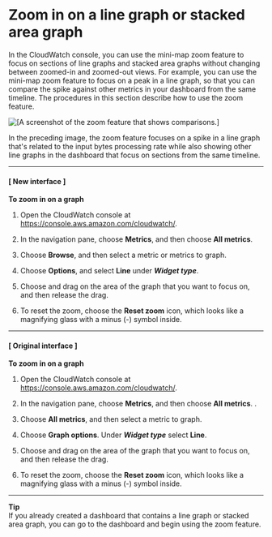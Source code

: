 # Zoom in on a line graph or stacked area graph<a name="zoom-graph"></a>

 In the CloudWatch console, you can use the mini\-map zoom feature to focus on sections of line graphs and stacked area graphs without changing between zoomed\-in and zoomed\-out views\. For example, you can use the mini\-map zoom feature to focus on a peak in a line graph, so that you can compare the spike against other metrics in your dashboard from the same timeline\. The procedures in this section describe how to use the zoom feature\. 

![\[A screenshot of the zoom feature that shows comparisons.\]](http://docs.aws.amazon.com/AmazonCloudWatch/latest/monitoring/images/widget_zoom.png)

 In the preceding image, the zoom feature focuses on a spike in a line graph that's related to the input bytes processing rate while also showing other line graphs in the dashboard that focus on sections from the same timeline\. 

------
#### [  New interface  ]

**To zoom in on a graph**

1. Open the CloudWatch console at [https://console\.aws\.amazon\.com/cloudwatch/](https://console.aws.amazon.com/cloudwatch/)\.

1.  In the navigation pane, choose **Metrics**, and then choose **All metrics**\.  

1.  Choose **Browse**, and then select a metric or metrics to graph\. 

1.  Choose **Options**, and select **Line** under ***Widget type***\. 

1.  Choose and drag on the area of the graph that you want to focus on, and then release the drag\. 

1.  To reset the zoom, choose the **Reset zoom** icon, which looks like a magnifying glass with a minus \(\-\) symbol inside\. 

------
#### [  Original interface  ]

**To zoom in on a graph**

1. Open the CloudWatch console at [https://console\.aws\.amazon\.com/cloudwatch/](https://console.aws.amazon.com/cloudwatch/)\.

1.  In the navigation pane, choose **Metrics**, and then choose **All metrics**\. \. 

1.  Choose **All metrics**, and then select a metric to graph\. 

1.  Choose **Graph options**\. Under ***Widget type*** select **Line**\. 

1.  Choose and drag on the area of the graph that you want to focus on, and then release the drag\. 

1.  To reset the zoom, choose the **Reset zoom** icon, which looks like a magnifying glass with a minus \(\-\) symbol inside\. 

------

**Tip**  
 If you already created a dashboard that contains a line graph or stacked area graph, you can go to the dashboard and begin using the zoom feature\. 